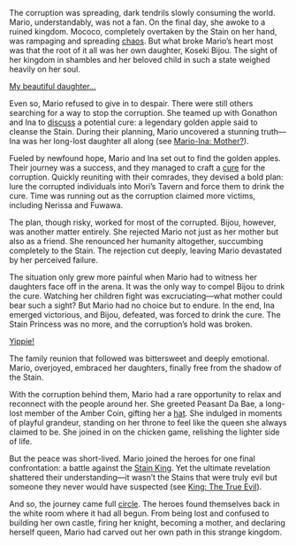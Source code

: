 The corruption was spreading, dark tendrils slowly consuming the world. Mario, understandably, was not a fan. On the final day, she awoke to a ruined kingdom. Mococo, completely overtaken by the Stain on her hand, was rampaging and spreading [chaos](https://www.youtube.com/live/Gou89O6CzmY?feature=shared&t=650). But what broke Mario’s heart most was that the root of it all was her own daughter, Koseki Bijou. The sight of her kingdom in shambles and her beloved child in such a state weighed heavily on her soul.

[My beautiful daughter...](#embed:https://www.youtube.com/live/Gou89O6CzmY?feature=shared&t=773)

Even so, Mario refused to give in to despair. There were still others searching for a way to stop the corruption. She teamed up with Gonathon and Ina to [discuss](https://www.youtube.com/live/Gou89O6CzmY?feature=shared&t=855) a potential cure: a legendary golden apple said to cleanse the Stain. During their planning, Mario uncovered a stunning truth—Ina was her long-lost daughter all along (see [Mario-Ina: Mother?](#edge:raora-ina)).

Fueled by newfound hope, Mario and Ina set out to find the golden apples. Their journey was a success, and they managed to craft a [cure](https://www.youtube.com/live/Gou89O6CzmY?feature=shared&t=2153) for the corruption. Quickly reuniting with their comrades, they devised a bold plan: lure the corrupted individuals into Mori’s Tavern and force them to drink the cure. Time was running out as the corruption claimed more victims, including Nerissa and Fuwawa.

The plan, though risky, worked for most of the corrupted. Bijou, however, was another matter entirely. She rejected Mario not just as her mother but also as a friend. She renounced her humanity altogether, succumbing completely to the Stain. The rejection cut deeply, leaving Mario devastated by her perceived failure.

The situation only grew more painful when Mario had to witness her daughters face off in the arena. It was the only way to compel Bijou to drink the cure. Watching her children fight was excruciating—what mother could bear such a sight? But Mario had no choice but to endure. In the end, Ina emerged victorious, and Bijou, defeated, was forced to drink the cure. The Stain Princess was no more, and the corruption’s hold was broken.

[Yippie!](#embed:https://www.youtube.com/live/Gou89O6CzmY?feature=shared&t=4732)

The family reunion that followed was bittersweet and deeply emotional. Mario, overjoyed, embraced her daughters, finally free from the shadow of the Stain.

With the corruption behind them, Mario had a rare opportunity to relax and reconnect with the people around her. She greeted Peasant Da Bae, a long-lost member of the Amber Coin, gifting her a [hat](https://www.youtube.com/live/Gou89O6CzmY?feature=shared&t=5460). She indulged in moments of playful grandeur, standing on her throne to feel like the queen she always claimed to be. She joined in on the chicken game, relishing the lighter side of life.

But the peace was short-lived. Mario joined the heroes for one final confrontation: a battle against the [Stain King](https://www.youtube.com/live/Gou89O6CzmY?feature=shared&t=7691). Yet the ultimate revelation shattered their understanding—it wasn’t the Stains that were truly evil but someone they never would have suspected (see [King: The True Evil](#node:king-of-libestal)).

And so, the journey came full [circle](https://www.youtube.com/live/Gou89O6CzmY?feature=shared&t=9344). The heroes found themselves back in the white room where it had all begun. From being lost and confused to building her own castle, firing her knight, becoming a mother, and declaring herself queen, Mario had carved out her own path in this strange kingdom.
